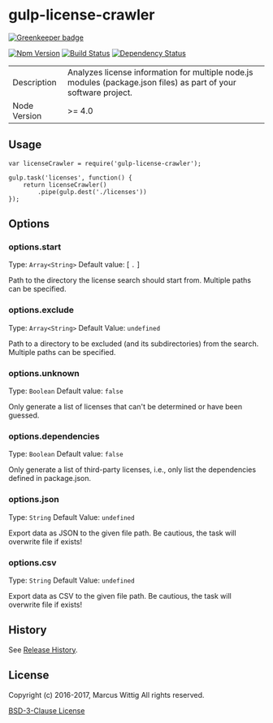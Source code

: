 # gulp-license-crawler

[![Greenkeeper badge](https://badges.greenkeeper.io/mwittig/gulp-license-crawler.svg)](https://greenkeeper.io/)

[![Npm Version](https://badge.fury.io/js/gulp-license-crawler.svg)](http://badge.fury.io/js/gulp-license-crawler)
[![Build Status](https://travis-ci.org/mwittig/gulp-license-crawler.svg?branch=master)](https://travis-ci.org/mwittig/gulp-license-crawler)
[![Dependency Status](https://david-dm.org/mwittig/gulp-license-crawler.svg)](https://david-dm.org/mwittig/gulp-license-crawler)



<table>
<tr>
<td>Description</td>
<td>Analyzes license information for multiple node.js modules (package.json files) as
 part of your software project.</td>
</tr>
<tr>
<td>Node Version</td>
<td>>= 4.0</td>
</tr>
</table>

## Usage

    var licenseCrawler = require('gulp-license-crawler');
    
    gulp.task('licenses', function() {
        return licenseCrawler()
            .pipe(gulp.dest('./licenses'))
    });


## Options

### options.start
Type: `Array<String>`
Default value: [ `.` ]

Path to the directory the license search should start from. Multiple paths can be specified.

### options.exclude

Type: `Array<String>`
Default Value: `undefined`

Path to a directory to be excluded (and its subdirectories) from the search. Multiple paths can be specified.

### options.unknown
Type: `Boolean`
Default value: `false`

Only generate a list of licenses that can't be determined or have been guessed.

### options.dependencies
Type: `Boolean`
Default value: `false`

Only generate a list of third-party licenses, i.e., only list the dependencies defined in package.json.

### options.json
Type: `String`
Default Value: `undefined`

Export data as JSON to the given file path. Be cautious, the task will overwrite file if exists!

### options.csv
Type: `String`
Default Value: `undefined`

Export data as CSV to the given file path. Be cautious, the task will overwrite file if exists!

## History

See [Release History](https://github.com/mwittig/gulp-license-crawler/blob/master/HISTORY.md).

## License 

Copyright (c) 2016-2017, Marcus Wittig
All rights reserved.

[BSD-3-Clause License](https://github.com/mwittig/gulp-license-crawler/blob/master/LICENSE)
 

